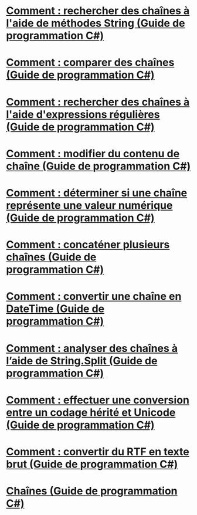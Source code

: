 # [Comment : rechercher des chaînes à l'aide de méthodes String (Guide de programmation C#)](how-to-search-strings-using-string-methods.md)
# [Comment : comparer des chaînes (Guide de programmation C#)](how-to-compare-strings.md)
# [Comment : rechercher des chaînes à l'aide d'expressions régulières (Guide de programmation C#)](how-to-search-strings-using-regular-expressions.md)
# [Comment : modifier du contenu de chaîne (Guide de programmation C#)](how-to-modify-string-contents.md)
# [Comment : déterminer si une chaîne représente une valeur numérique (Guide de programmation C#)](how-to-determine-whether-a-string-represents-a-numeric-value.md)
# [Comment : concaténer plusieurs chaînes (Guide de programmation C#)](how-to-concatenate-multiple-strings.md)
# [Comment : convertir une chaîne en DateTime (Guide de programmation C#)](how-to-convert-a-string-to-a-datetime.md)
# [Comment : analyser des chaînes à l’aide de String.Split (Guide de programmation C#)](how-to-parse-strings-using-string-split.md)
# [Comment : effectuer une conversion entre un codage hérité et Unicode (Guide de programmation C#)](how-to-convert-between-legacy-encodings-and-unicode.md)
# [Comment : convertir du RTF en texte brut (Guide de programmation C#)](how-to-convert-rtf-to-plain-text.md)
# [Chaînes (Guide de programmation C#)](index.md)

